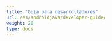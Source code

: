 ```yaml
---
title: "Guía para desarrolladores"
url: /es/androidjava/developer-guide/
weight: 20
type: docs
---
```



